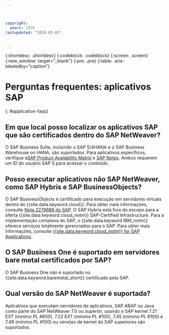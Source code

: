 ```yaml
---



copyright:
  years: 2018
lastupdated: "2018-03-02"


---
```


{:shortdesc: .shortdesc}
{:codeblock: .codeblock}
{:screen: .screen}
{:new_window: target="_blank"}
{:pre: .pre}
{:table: .aria-labeledby="caption"}

# Perguntas frequentes: aplicativos SAP
{: #application-faqs}

## Em que local posso localizar os aplicativos SAP que são certificados dentro do SAP NetWeaver?

O SAP Business Suite, incluindo o SAP S/4HANA e o SAP Business Warehouse on HANA, são suportados. Para aplicativos específicos, verifique a[SAP Product Availability Matrix](https://support.sap.com/en/release-upgrade-maintenance.html) e [SAP Notes](https://support.sap.com/en/index.html). Ambos requerem um ID do usuário SAP S para acessar o conteúdo.

## Posso executar aplicativos não SAP NetWeaver, como SAP Hybris e SAP BusinessObjects?

O SAP BusinessObjects é certificado para execução em servidores virtuais dentro do {{site.data.keyword.cloud}}. Para obter mais informações, consulte [Nota 2279688 do SAP](https://launchpad.support.sap.com/#/notes/2279688). O SAP Hybris está fora do escopo para a oferta {{site.data.keyword.cloud_notm}} SAP-Certified Infrastructure. Para a implementação complexa do SAP, o {{site.data.keyword.IBM_notm}} oferece serviços totalmente gerenciados para o SAP. Para obter mais informações, consulte [{{site.data.keyword.cloud_notm}} for SAP Applications](https://www.ibm.com/cloud/sap/managed).

## O SAP Business One é suportado em servidores bare metal certificados por SAP?

O SAP Business One não é suportado no {{site.data.keyword.baremetal_short}} certificado pela SAP.

## Qual versão do SAP NetWeaver é suportada?

Aplicativos que executam servidores de aplicativos, SAP ABAP ou Java como parte do SAP NetWeaver 7.0 ou superior, usando o SAP kernel 7.21 EXT (mínimo PL #600), 7.22 EXT (mínimo PL #100), 7.45 (mínimo PL #100) e 7.49 (mínimo PL #100) ou versões de kernel do SAP superiores são suportados.
